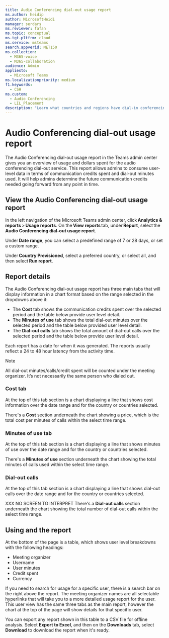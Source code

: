 ```yaml
---
title: Audio Conferencing dial-out usage report
ms.author: heidip
author: MicrosoftHeidi
manager: serdars
ms.reviewer: fafan
ms.topic: conceptual
ms.tgt.pltfrm: cloud
ms.service: msteams
search.appverid: MET150
ms.collection: 
  - M365-voice
  - M365-collaboration
audience: Admin
appliesto: 
  - Microsoft Teams
ms.localizationpriority: medium
f1.keywords:
  - CSH
ms.custom: 
  - Audio Conferencing
  - LIL_Placement
description: "Learn what countries and regions have dial-in conferencing numbers, and how they are automatically assigned."
---
```


# Audio Conferencing dial-out usage report

The Audio Conferencing dial-out usage report in the Teams admin center gives you an overview of usage and dollars spent for the audio conferencing dial-out service. This report allows admins to consume user-level data in terms of communication credits spent and dial-out minutes used. It will help admins determine the future communication credits needed going forward from any point in time.

## View the Audio Conferencing dial-out usage report

In the left navigation of the Microsoft Teams admin center, click **Analytics & reports** > **Usage reports**. On the **View reports** tab, under **Report**, select the **Audio Conferencing dial-out usage report**.

Under **Date range**, you can select a predefined range of 7 or 28 days, or set a custom range.

Under **Country Previsioned**, select a preferred country, or select all, and then select **Run report**.

## Report details

The Audio Conferencing dial-out usage report has three main tabs that will display information in a chart format based on the range selected in the dropdowns above it:

- The **Cost** tab shows the communication credits spent over the selected period and the table below provide user level detail.
- The **Minutes of use** tab shows the total dial-out minutes over the selected period and the table below provided user level detail.
- The **Dial-out calls** tab shows the total amount of dial-out calls over the selected period and the table below provide user level detail.

Each report has a date for when it was generated. The reports usually reflect a 24 to 48 hour latency from the activity time.

> [!NOTE]
> All dial-out minutes/calls/credit spent will be counted under the meeting organizer. It’s not necessarily the same person who dialed out.

### Cost tab

At the top of this tab section is a chart displaying a line that shows cost information over the date range and for the country or countries selected.

There's a **Cost** section underneath the chart showing a price, which is the total cost per minutes of calls within the select time range.

### Minutes of use tab

At the top of this tab section is a chart displaying a line that shows minutes of use over the date range and for the country or countries selected.

There's a **Minutes of use** section underneath the chart showing the total minutes of calls used within the select time range.

### Dial-out calls

At the top of this tab section is a chart displaying a line that shows dial-out calls over the date range and for the country or countries selected.

XXX NO SCREEN TO INTERPRET
There's a **Dial-out calls** section underneath the chart showing the total number of dial-out calls within the select time range.

## Using and the report

At the bottom of the page is a table, which shows user level breakdowns with the following headings:

- Meeting organizer
- Username
- User minutes
- Credit spent
- Currency

If you need to search for usage for a specific user, there is a search bar on the right above the report. The meeting organizer names are all selectable hyperlinks that will take you to a more detailed usage report for the user. This user view has the same three tabs as the main report, however the chart at the top of the page will show details for that specific user.

You can export any report shown in this table to a CSV file for offline analysis. Select **Export to Excel**, and then on the **Downloads** tab, select **Download** to download the report when it's ready.
